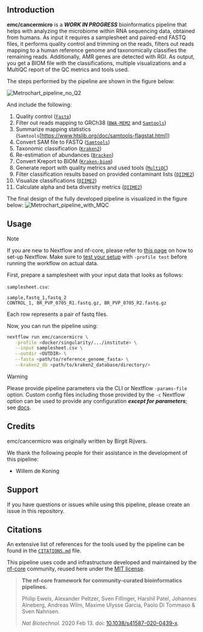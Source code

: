 ## Introduction

**emc/cancermicro** is a ***WORK IN PROGRESS*** bioinformatics pipeline that helps with analyzing the microbiome within RNA sequencing data, obtained from humans. As input it requires a samplesheet and paired-end FASTQ files, it performs quality control and trimming on the reads, filters out reads mapping to a human reference genome and taxonomically classifies the remaining reads. Additionally, AMR genes are detected with RGI. As output, you get a BIOM file with the classifications, multiple visualizations and a MultiQC report of the QC metrics and tools used.

<!-- TODO nf-core:
Update introduction as pipeline changes!
-->
The steps performed by the pipeline are shown in the figure below:

<!-- TODO nf-core: Update metrochart to final version!   -->
![Metrochart_pipeline_no_Q2](https://github.com/BirgitRijvers/emc-cancermicro/assets/126883391/a72e2de0-ac23-4bf6-a13b-ad0b1031c663)

<!-- TODO nf-core: Fill in short bullet-pointed list of the default steps in the pipeline -->
And include the following:

1. Quality control ([`Fastp`](https://github.com/OpenGene/fastp))
2. Filter out reads mapping to GRCh38 ([`BWA-MEM2`](https://github.com/bwa-mem2/bwa-mem2) and [`Samtools`](https://www.htslib.org/doc/samtools-view.html))
3. Summarize mapping statistics (`Samtools`[https://www.htslib.org/doc/samtools-flagstat.html])
4. Convert SAM file to FASTQ ([`Samtools`](https://www.htslib.org/doc/samtools-fasta.html))
5. Taxonomic classification ([`Kraken2`](https://github.com/DerrickWood/kraken2))
6. Re-estimation of abundances ([`Bracken`](https://github.com/jenniferlu717/Bracken))
7. Convert Kreport to BIOM ([`Kraken-biom`](https://github.com/smdabdoub/kraken-biom))
8. Generate report with quality metrics and used tools ([`MultiQC`](https://github.com/MultiQC/MultiQC))
9. Filter classification results based on provided contaminant lists ([`QIIME2`](https://qiime2.org/))
10. Visualize classifications ([`QIIME2`](https://qiime2.org/))
11. Calculate alpha and beta diversity metrics ([`QIIME2`](https://qiime2.org/))

The final design of the fully developed pipeline is visualized in the figure below:
![Metrochart_pipeline_with_MQC](https://github.com/user-attachments/assets/5df4639e-7ad2-48cc-a57e-c63af03df651)

## Usage

> [!NOTE]
> If you are new to Nextflow and nf-core, please refer to [this page](https://nf-co.re/docs/usage/installation) on how to set-up Nextflow. Make sure to [test your setup](https://nf-co.re/docs/usage/introduction#how-to-run-a-pipeline) with `-profile test` before running the workflow on actual data.

First, prepare a samplesheet with your input data that looks as follows:

`samplesheet.csv`:

```csv
sample,fastq_1,fastq_2
CONTROL_1, BR_PVP_0705_R1.fastq.gz, BR_PVP_0705_R2.fastq.gz
```

Each row represents a pair of fastq files.

Now, you can run the pipeline using:

<!-- TODO nf-core: update the following command to include all required parameters for a minimal example -->

```bash
nextflow run emc/cancermicro \
   -profile <docker/singularity/.../institute> \
   --input samplesheet.csv \
   --outdir <OUTDIR> \
   --fasta <path/to/reference_genome_fasta> \
   --kraken2_db <path/to/kraken2_database/directory/>
```

> [!WARNING]
> Please provide pipeline parameters via the CLI or Nextflow `-params-file` option. Custom config files including those provided by the `-c` Nextflow option can be used to provide any configuration _**except for parameters**_;
> see [docs](https://nf-co.re/usage/configuration#custom-configuration-files).

## Credits

emc/cancermicro was originally written by Birgit Rijvers.

We thank the following people for their assistance in the development of this pipeline:
- Willem de Koning

<!-- TODO nf-core: If applicable, make list of people who have also contributed -->

## Support
If you have questions or issues while using this pipeline, please create an issue in this repository.


## Citations

<!-- TODO nf-core: Add citation for pipeline after first release. Uncomment lines below and update Zenodo doi and badge at the top of this file. -->
<!-- If you use emc/cancermicro for your analysis, please cite it using the following doi: [10.5281/zenodo.XXXXXX](https://doi.org/10.5281/zenodo.XXXXXX) -->

<!-- TODO nf-core: Add bibliography of tools and data used in your pipeline -->

An extensive list of references for the tools used by the pipeline can be found in the [`CITATIONS.md`](CITATIONS.md) file.

This pipeline uses code and infrastructure developed and maintained by the [nf-core](https://nf-co.re) community, reused here under the [MIT license](https://github.com/nf-core/tools/blob/master/LICENSE).

> **The nf-core framework for community-curated bioinformatics pipelines.**
>
> Philip Ewels, Alexander Peltzer, Sven Fillinger, Harshil Patel, Johannes Alneberg, Andreas Wilm, Maxime Ulysse Garcia, Paolo Di Tommaso & Sven Nahnsen.
>
> _Nat Biotechnol._ 2020 Feb 13. doi: [10.1038/s41587-020-0439-x](https://dx.doi.org/10.1038/s41587-020-0439-x).
